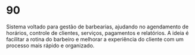 # 90
Sistema voltado para gestão de barbearias, ajudando no agendamento de horários, controle de clientes, serviços, pagamentos e relatórios. A ideia é facilitar a rotina do barbeiro e melhorar a experiência do cliente com um processo mais rápido e organizado.
